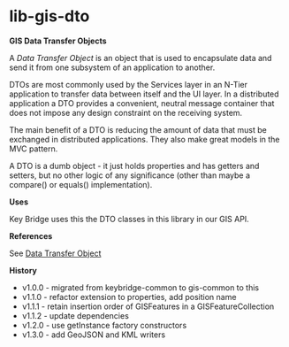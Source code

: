 # lib-gis-dto

**GIS Data Transfer Objects**

A _Data Transfer Object_ is an object that is used to encapsulate data and send
it from one subsystem of an application to another.

DTOs are most commonly used by the Services layer in an N-Tier application to transfer data between itself and the UI layer. In a distributed application a DTO provides a convenient, neutral message container that does not impose any design constraint on the receiving system.

The main benefit of a DTO is reducing the amount of data that must be exchanged in distributed applications. They also make great models in the MVC pattern.

A DTO is a dumb object - it just holds properties and has getters and setters, but no other logic of any significance (other than maybe a compare() or equals() implementation).

**Uses**

Key Bridge uses this the DTO classes in this library in our GIS API.

**References**

See [Data Transfer Object](https://martinfowler.com/eaaCatalog/dataTransferObject.html)

**History**

 *   v1.0.0 - migrated from keybridge-common to gis-common to this
 *   v1.1.0 - refactor extension to properties, add position name
 *   v1.1.1 - retain insertion order of GISFeatures in a GISFeatureCollection
 *   v1.1.2 - update dependencies
 *   v1.2.0 - use getInstance factory constructors
 *   v1.3.0 - add GeoJSON and KML writers
  
  
  
  
